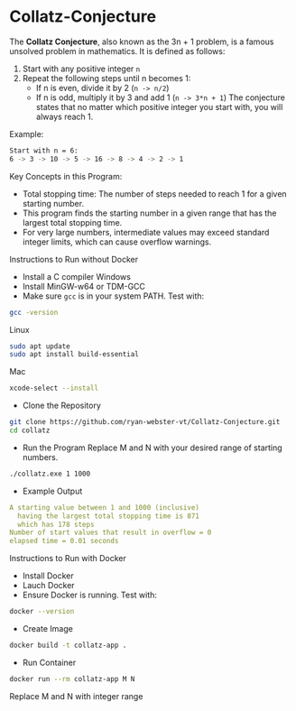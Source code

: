 # Collatz-Conjecture
The **Collatz Conjecture**, also known as the 3n + 1 problem, is a famous unsolved problem in mathematics. It is defined as follows:
  1. Start with any positive integer `n`
  2. Repeat the following steps until n becomes 1:
     - If n is even, divide it by 2 (`n -> n/2`)
     - If n is odd, multiply it by 3 and add 1 (`n -> 3*n + 1`)
The conjecture states that no matter which positive integer you start with, you will always reach 1.
    
Example:
```bash
Start with n = 6:
6 -> 3 -> 10 -> 5 -> 16 -> 8 -> 4 -> 2 -> 1
```
Key Concepts in this Program:
* Total stopping time: The number of steps needed to reach 1 for a given starting number.
* This program finds the starting number in a given range that has the largest total stopping time.
* For very large numbers, intermediate values may exceed standard integer limits, which can cause overflow warnings.

Instructions to Run without Docker
* Install a C compiler
Windows
* Install MinGW-w64 or TDM-GCC
* Make sure `gcc` is in your system PATH. Test with:
```bash
gcc -version
```
Linux
```bash
sudo apt update
sudo apt install build-essential
```
Mac
```bash
xcode-select --install
```

* Clone the Repository
```bash
git clone https://github.com/ryan-webster-vt/Collatz-Conjecture.git
cd collatz
```

* Run the Program
Replace M and N with your desired range of starting numbers.
```bash
./collatz.exe 1 1000
```
* Example Output
```yaml
A starting value between 1 and 1000 (inclusive)
  having the largest total stopping time is 871
  which has 178 steps
Number of start values that result in overflow = 0
elapsed time = 0.01 seconds
```

Instructions to Run with Docker
* Install Docker
* Lauch Docker
* Ensure Docker is running. Test with:
```bash
docker --version
```
* Create Image
```bash
docker build -t collatz-app .
```
* Run Container
```bash
docker run --rm collatz-app M N
```
Replace M and N with integer range


